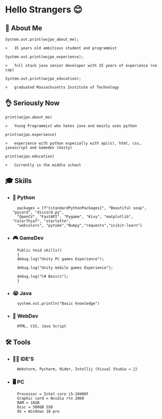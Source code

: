 
# Hello Strangers 😊
## 🚀 About Me 
    System.out.print(wojpo_about_me);

    >   15 years old ambitious student and programmist

    System.out.print(wojpo_experience);

    >   full stack java senior developer with 15 years of experience (no cap)

    System.out.print(wojpo_education);

    >   graduated Massachusetts Institute of Technology
## 👌 Seriously Now
    print(wojpo.about_me)

    >   Young Programmist who hates java and mainly uses python

    print(wojpo.experience)
    
    >   experience with python especially with api(s), html, css, javascript and Gamedev (Unity)
    
    print(wojpo.education)

    >   Currently in the middle school 


## 🎓 Skills
- ### 🐍 Python 



        packages = [f"{standardPythonPackages}", "Beautiful soup", "pycord", "discord.py", 
        "OpenCV", "FastAPI", "Pygame", "Kivy", "matplotlib", "ColorThief", "starlette",
        "webcolors", "pytube","Numpy","requests","scikit-learn"]

- ### 🎮 GameDev

        Public Void skills()
        {
        debug.log("Unity PC games Experience");

        debug.log("Unity mobile games Experience");

        debug.log("C# Basics");
        }
- ### 😭 Java

        system.out.println("Basic knowledge")


- ### 📃 WebDev

        HTML, CSS, Java Script
  
## 🛠 Tools
- ### 👨‍💻 IDE'S
        Webstorm, Pycharm, Rider, Intellij (Visual Studio = 💩)
- ### 🖥 PC
        Processor = Intel core i5-10400f
        Graphic card = Nvidia rtx 2060
        RAM = 16GB
        Disc = 500GB SSD
        OS = Windows 10 pro
